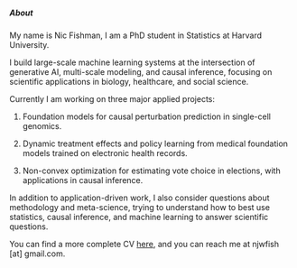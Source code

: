 ##### About

My name is Nic Fishman, I am a PhD student in Statistics at Harvard University.

I build large-scale machine learning systems at the intersection of generative AI, multi-scale modeling, and causal inference, focusing on scientific applications in biology, healthcare, and social science.

Currently I am working on three major applied projects:

1. Foundation models for causal perturbation prediction in single-cell genomics.

2. Dynamic treatment effects and policy learning from medical foundation models trained on electronic health records.

3. Non-convex optimization for estimating vote choice in elections, with applications in causal inference.

In addition to application-driven work, I also consider questions about methodology and meta-science, trying to understand how to best use statistics, causal inference, and machine learning to answer scientific questions.

You can find a more complete CV [here](resume), and you can reach me at njwfish [at] gmail.com.
